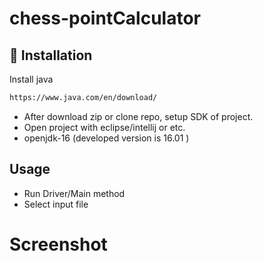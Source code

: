 # chess-pointCalculator


## 💾 Installation 

Install java
```bash
https://www.java.com/en/download/
```

* After download zip or clone repo, setup SDK of project.
* Open project with eclipse/intellij or etc.
* openjdk-16 (developed version is 16.01 )


## Usage

* Run Driver/Main method
* Select input file

# Screenshot

